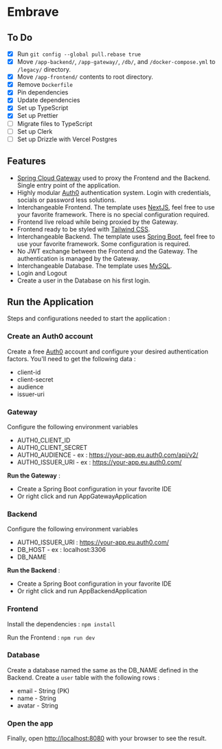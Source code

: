 # Embrave

## To Do

- [x] Run `git config --global pull.rebase true`
- [x] Move `/app-backend/`, `/app-gateway/`, `/db/`, and `/docker-compose.yml` to `/legacy/`
      directory.
- [x] Move `/app-frontend/` contents to root directory.
- [x] Remove `Dockerfile`
- [x] Pin dependencies
- [x] Update dependencies
- [x] Set up TypeScript
- [x] Set up Prettier
- [ ] Migrate files to TypeScript
- [ ] Set up Clerk
- [ ] Set up Drizzle with Vercel Postgres

## Features

- [Spring Cloud Gateway](https://spring.io/projects/spring-cloud-gateway) used to proxy the Frontend
  and the Backend. Single entry point of the application.
- Highly modular [Auth0](https://auth0.com/) authentication system. Login with credentials, socials
  or password less solutions.
- Interchangeable Frontend. The template uses [NextJS](https://nextjs.org/), feel free to use your
  favorite framework. There is no special configuration required.
- Frontend live reload while being proxied by the Gateway.
- Frontend ready to be styled with [Tailwind CSS](https://tailwindcss.com/).
- Interchangeable Backend. The template uses [Spring Boot](https://spring.io/), feel free to use
  your favorite framework. Some configuration is required.
- No JWT exchange between the Frontend and the Gateway. The authentication is managed by the
  Gateway.
- Interchangeable Database. The template uses [MySQL](https://www.mysql.com/).
- Login and Logout
- Create a user in the Database on his first login.

## Run the Application

Steps and configurations needed to start the application :

### Create an Auth0 account

Create a free [Auth0](https://auth0.com/) account and configure your desired authentication factors.
You'll need to get the following data :

- client-id
- client-secret
- audience
- issuer-uri

### Gateway

Configure the following environment variables

- AUTH0_CLIENT_ID
- AUTH0_CLIENT_SECRET
- AUTH0_AUDIENCE - ex : https://your-app.eu.auth0.com/api/v2/
- AUTH0_ISSUER_URI - ex : https://your-app.eu.auth0.com/

**Run the Gateway** :

- Create a Spring Boot configuration in your favorite IDE
- Or right click and run AppGatewayApplication

### Backend

Configure the following environment variables

- AUTH0_ISSUER_URI : https://your-app.eu.auth0.com/
- DB_HOST - ex : localhost:3306
- DB_NAME

**Run the Backend** :

- Create a Spring Boot configuration in your favorite IDE
- Or right click and run AppBackendApplication

### Frontend

Install the dependencies : `npm install`

Run the Frontend : `npm run dev`

### Database

Create a database named the same as the DB_NAME defined in the Backend. Create a `user` table with
the following rows :

- email - String (PK)
- name - String
- avatar - String

### Open the app

Finally, open [http://localhost:8080](http://localhost:8081) with your browser to see the result.
